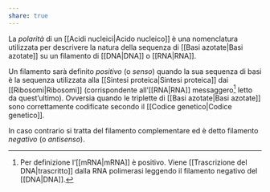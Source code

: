 ```yaml
---
share: true
---
```

La *polarità* di un [[Acidi nucleici|Acido nucleico]] è una nomenclatura utilizzata per descrivere la natura della sequenza di [[Basi azotate|Basi azotate]] su un filamento di [[DNA|DNA]] o [[RNA|RNA]].

Un filamento sarà definito *positivo* (o *senso*) quando la sua sequenza di basi è la sequenza utilizzata alla [[Sintesi proteica|Sintesi proteica]] dai [[Ribosomi|Ribosomi]] (corrispondente all’[[RNA|RNA]] messaggero[^1] letto da quest’ultimo). Ovversia quando le triplette di [[Basi azotate|Basi azotate]] sono correttamente codificate secondo il [[Codice genetico|Codice genetico]].

In caso contrario si tratta del filamento complementare ed è detto filamento *negativo* (o *antisenso*).

[^1]: Per definizione l’[[mRNA|mRNA]] è positivo. Viene [[Trascrizione del DNA|trascritto]] dalla RNA polimerasi leggendo il filamento negativo del [[DNA|DNA]].